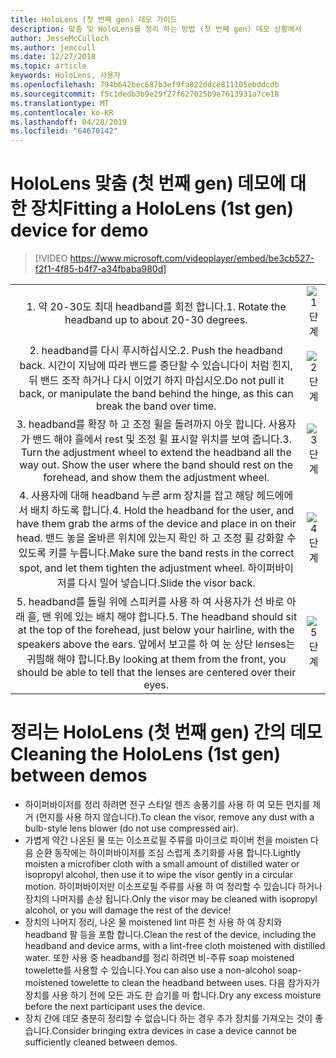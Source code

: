 ```yaml
---
title: HoloLens (첫 번째 gen) 데모 가이드
description: 맞춤 및 HoloLens를 정리 하는 방법 (첫 번째 gen) 데모 상황에서
author: JesseMcCulloch
ms.author: jemccull
ms.date: 12/27/2018
ms.topic: article
keywords: HoloLens, 사용자
ms.openlocfilehash: 794b642bec687b3ef9fa822ddce811105ebddcdb
ms.sourcegitcommit: f5c1dedb3b9e29f27f627025b9e7613931a7ce18
ms.translationtype: MT
ms.contentlocale: ko-KR
ms.lasthandoff: 04/28/2019
ms.locfileid: "64670142"
---
```

<H1><span data-ttu-id="51499-104">HoloLens 맞춤 (첫 번째 gen) 데모에 대 한 장치</span><span class="sxs-lookup"><span data-stu-id="51499-104">Fitting a HoloLens (1st gen) device for demo</span></span> </H1>

> [!VIDEO https://www.microsoft.com/videoplayer/embed/be3cb527-f2f1-4f85-b4f7-a34fbaba980d]

|     |     |
|:---:|:---:|
|<span data-ttu-id="51499-105">1. 약 20-30도 최대 headband를 회전 합니다.</span><span class="sxs-lookup"><span data-stu-id="51499-105">1. Rotate the headband up to about 20-30 degrees.</span></span>|![1 단계](images/FitGuideStep1.png)|
|<span data-ttu-id="51499-107">2. headband를 다시 푸시하십시오.</span><span class="sxs-lookup"><span data-stu-id="51499-107">2. Push the headband back.</span></span> <span data-ttu-id="51499-108">시간이 지남에 따라 밴드를 중단할 수 있습니다이 처럼 힌지, 뒤 밴드 조작 하거나 다시 이었기 하지 마십시오.</span><span class="sxs-lookup"><span data-stu-id="51499-108">Do not pull it back, or manipulate the band behind the hinge, as this can break the band over time.</span></span>|![2 단계](images/FitGuideStep2.png)|
|<span data-ttu-id="51499-110">3. headband를 확장 하 고 조정 휠을 돌려까지 아웃 합니다. 사용자가 밴드 해야 흘에서 rest 및 조정 휠 표시할 위치를 보여 줍니다.</span><span class="sxs-lookup"><span data-stu-id="51499-110">3. Turn the adjustment wheel to extend the headband all the way out. Show the user where the band should rest on the forehead, and show them the adjustment wheel.</span></span>|![3 단계](images/FitGuideStep3.png)|
|<span data-ttu-id="51499-112">4. 사용자에 대해 headband 누른 arm 장치를 잡고 해당 헤드에에서 배치 하도록 합니다.</span><span class="sxs-lookup"><span data-stu-id="51499-112">4. Hold the headband for the user, and have them grab the arms of the device and place in on their head.</span></span> <span data-ttu-id="51499-113">밴드 놓을 올바른 위치에 있는지 확인 하 고 조정 휠 강화할 수 있도록 키를 누릅니다.</span><span class="sxs-lookup"><span data-stu-id="51499-113">Make sure the band rests in the correct spot, and let them tighten the adjustment wheel.</span></span> <span data-ttu-id="51499-114">하이퍼바이저를 다시 밀어 넣습니다.</span><span class="sxs-lookup"><span data-stu-id="51499-114">Slide the visor back.</span></span>|![4 단계](images/FitGuideStep4.png)|
|<span data-ttu-id="51499-116">5. headband를 돌릴 위에 스피커를 사용 하 여 사용자가 선 바로 아래 흘, 맨 위에 있는 배치 해야 합니다.</span><span class="sxs-lookup"><span data-stu-id="51499-116">5. The headband should sit at the top of the forehead, just below your hairline, with the speakers above the ears.</span></span> <span data-ttu-id="51499-117">앞에서 보고를 하 여 눈 상단 lenses는 귀띔해 해야 합니다.</span><span class="sxs-lookup"><span data-stu-id="51499-117">By looking at them from the front, you should be able to tell that the lenses are centered over their eyes.</span></span>|![5 단계](images/FitGuideSetep5.png)|


<H1><span data-ttu-id="51499-119">정리는 HoloLens (첫 번째 gen) 간의 데모</span><span class="sxs-lookup"><span data-stu-id="51499-119">Cleaning the HoloLens (1st gen) between demos</span></span></H1>


- <span data-ttu-id="51499-120">하이퍼바이저를 정리 하려면 전구 스타일 렌즈 송풍기를 사용 하 여 모든 먼지를 제거 (먼지를 사용 하지 않습니다).</span><span class="sxs-lookup"><span data-stu-id="51499-120">To clean the visor, remove any dust with a bulb-style lens blower (do not use compressed air).</span></span>
- <span data-ttu-id="51499-121">가볍게 약간 나온된 물 또는 이소프로필 주류를 마이크로 파이버 천을 moisten 다음 순환 동작에는 하이퍼바이저를 조심 스럽게 초기화를 사용 합니다.</span><span class="sxs-lookup"><span data-stu-id="51499-121">Lightly moisten a microfiber cloth with a small amount of distilled water or isopropyl alcohol, then use it to wipe the visor gently in a circular motion.</span></span> <span data-ttu-id="51499-122">하이퍼바이저만 이소프로필 주류를 사용 하 여 정리할 수 있습니다 하거나 장치의 나머지를 손상 됩니다.</span><span class="sxs-lookup"><span data-stu-id="51499-122">Only the visor may be cleaned with isopropyl alcohol, or you will damage the rest of the device!</span></span>
- <span data-ttu-id="51499-123">장치의 나머지 정리, 나온 물 moistened lint 마른 천 사용 하 여 장치와 headband 팔 등을 포함 합니다.</span><span class="sxs-lookup"><span data-stu-id="51499-123">Clean the rest of the device, including the headband and device arms, with a lint-free cloth moistened with distilled water.</span></span> <span data-ttu-id="51499-124">또한 사용 중 headband를 정리 하려면 비-주류 soap moistened towelette를 사용할 수 있습니다.</span><span class="sxs-lookup"><span data-stu-id="51499-124">You can also use a non-alcohol soap-moistened towelette to clean the headband between uses.</span></span> <span data-ttu-id="51499-125">다음 참가자가 장치를 사용 하기 전에 모든 과도 한 습기를 마 합니다.</span><span class="sxs-lookup"><span data-stu-id="51499-125">Dry any excess moisture before the next participant uses the device.</span></span>
- <span data-ttu-id="51499-126">장치 간에 데모 충분히 정리할 수 없습니다 하는 경우 추가 장치를 가져오는 것이 좋습니다.</span><span class="sxs-lookup"><span data-stu-id="51499-126">Consider bringing extra devices in case a device cannot be sufficiently cleaned between demos.</span></span>
